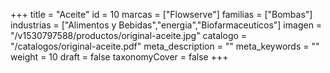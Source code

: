 +++
title = "Aceite"
id = 10
marcas = ["Flowserve"]
familias = ["Bombas"]
industrias = ["Alimentos y Bebidas","energia","Biofarmaceuticos"]
imagen = "/v1530797588/productos/original-aceite.jpg"
catalogo = "/catalogos/original-aceite.pdf"
meta_description = ""
meta_keywords = ""
weight = 10
draft = false
taxonomyCover = false
+++
